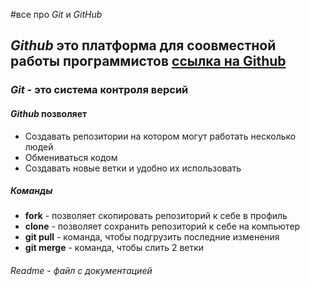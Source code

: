#все про *Git* и *GitHub*
## *Github* это платформа для соовместной работы программистов [ссылка на Github](https://github.com/)
### *Git* - это система контроля версий 
#### *Github* позволяет 
-  Создавать репозитории на котором могут работать несколько людей
-  Обмениваться кодом
-  Создавать новые ветки и удобно их использовать
##### Команды 
-  **fork** - позволяет скопировать репозиторий к себе в профиль
-  **clone** - позволяет сохранить репозиторий к себе на компьютер
-  **git pull** - команда, чтобы подгрузить последние изменения
-  **git merge** - команда, чтобы слить 2 ветки
###### *Readme* - файл с документацией
